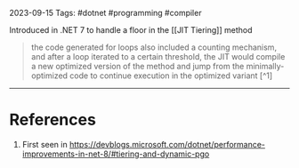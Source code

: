 2023-09-15
Tags: #dotnet #programming #compiler 

Introduced in .NET 7 to handle a floor in the [[JIT Tiering]] method

> the code generated for loops also included a counting mechanism, and after a loop iterated to a certain threshold, the JIT would compile a new optimized version of the method and jump from the minimally-optimized code to continue execution in the optimized variant [^1]



---
# References
1. First seen in https://devblogs.microsoft.com/dotnet/performance-improvements-in-net-8/#tiering-and-dynamic-pgo
